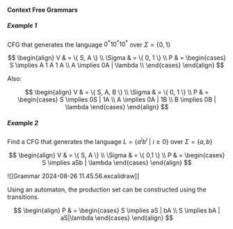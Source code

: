 
#### Context Free Grammars

##### Example 1

CFG that generates the language $0^{*}10^{*}10^{*}$ over $\Sigma= \{ 0, 1 \}$

$$
\begin{align}
V  & = \{ S, A \} \\
\Sigma &  =  \{ 0, 1 \} \\
P  & = \begin{cases}
S \implies A 1 A 1 A  \\
 A \implies 0A | \lambda \\
\end{cases}
\end{align}
$$

Also:

$$
\begin{align}
V  & = \{ S, A, B \} \\
\Sigma &  =  \{ 0, 1 \} \\
P  & = \begin{cases}
S \implies 0S | 1A  \\
 A \implies 0A | 1B \\
 B \implies 0B | \lambda
\end{cases}
\end{align}
$$
##### Example 2

Find a CFG that generates the language $L = \{ a^{i}b^{i} \ | \ i \geq 0 \}$ over $\Sigma=\{ a,b \}$

$$
\begin{align}
V  & = \{ S, A \} \\
\Sigma  & = \{ 0,1 \} \\
P  & = \begin{cases}
S \implies aSb  | \lambda
\end{cases}
\end{align}
$$

![[Grammar 2024-08-26 11.45.56.excalidraw]]


Using an automaton, the production set can be constructed using the transitions.

$$
\begin{align}
P  & = \begin{cases}
S \implies aS | bA \\
S \implies bA | aS|\lambda
\end{cases}
\end{align}
$$

